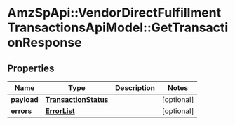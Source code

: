 # AmzSpApi::VendorDirectFulfillmentTransactionsApiModel::GetTransactionResponse

## Properties
Name | Type | Description | Notes
------------ | ------------- | ------------- | -------------
**payload** | [**TransactionStatus**](TransactionStatus.md) |  | [optional] 
**errors** | [**ErrorList**](ErrorList.md) |  | [optional] 

